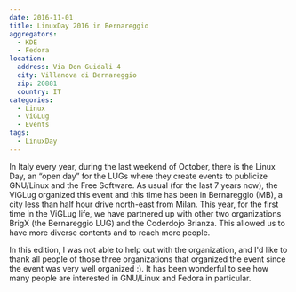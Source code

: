 ```yaml
---
date: 2016-11-01
title: LinuxDay 2016 in Bernareggio
aggregators:
  - KDE
  - Fedora
location:
  address: Via Don Guidali 4
  city: Villanova di Bernareggio
  zip: 20881
  country: IT
categories:
  - Linux
  - ViGLug
  - Events
tags:
  - LinuxDay
---
```

In Italy every year, during the last weekend of October, there is the Linux Day, an “open day” for the LUGs where they create events to publicize GNU/Linux and the Free Software.
As usual (for the last 7 years now), the ViGLug organized this event and this time has been in Bernareggio (MB), a city less than half hour drive north-east from Milan.
This year, for the first time in the ViGLug life, we have partnered up with other two organizations BrigX (the Bernareggio LUG) and the Coderdojo Brianza.
This allowed us to have more diverse contents and to reach more people.

In this edition, I was not able to help out with the organization, and I'd like to thank all people of those three organizations that organized the event since the event was very well organized :).
It has been wonderful to see how many people are interested in GNU/Linux and Fedora in particular.
